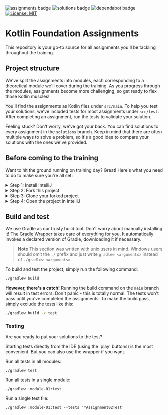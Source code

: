 ![assignments badge](https://github.com/fresh-minds/kotlin-foundation-assignments/actions/workflows/build-main.yml/badge.svg)
![solutions badge](https://github.com/fresh-minds/kotlin-foundation-assignments/actions/workflows/build-and-test-solutions.yml/badge.svg)
![dependabot badge](https://badgen.net/github/dependabot/fresh-minds/kotlin-foundation-assignments)
[![License: MIT](https://img.shields.io/badge/License-MIT-yellow.svg)](https://github.com/fresh-minds/kotlin-foundation-assignments/blob/main/LICENSE)

# Kotlin Foundation Assignments

This repository is your go-to source for all assignments you'll be tackling throughout the training.

## Project structure

We've split the assignments into modules, each corresponding to a theoretical module we'll cover during the training.
As you progress through the modules, assignments become more challenging, so get ready to flex those Kotlin muscles!

You'll find the assignments as Kotlin files under `src/main`. To help you test your solutions, we've included tests
for most assignments under `src/test`. After completing an assignment, run the tests to validate your solution.

Feeling stuck? Don't worry, we've got your back. You can find solutions to every assignment in the `solutions` branch.
Keep in mind that there are often multiple ways to solve a problem, so it's a good idea to compare your solutions
with the ones we've provided.

## Before coming to the training

Want to hit the ground running on training day? Great! Here's what you need to do to make sure you're all set:

<details>
  <summary>Step 1: Install IntelliJ</summary>

You'll need to download and install a recent version of [IntelliJ](https://www.jetbrains.com/idea/). You are free to use
another IDE, but if you run into issues the trainer might not be able to support you.

</details>

<details>
  <summary>Step 2: Fork this project</summary>

We recommend that you [Fork](https://docs.github.com/en/get-started/quickstart/fork-a-repo#forking-a-repository) this
repository. This will give you your own copy of the codebase to which you can commit your solutions.

> **Note**
> By default GitHub only forks the `main` branch. If you want local access to the `solutions` branch, make sure
> to uncheck the "Copy the `main` branch only" checkbox during the forking process.

</details>

<details>
  <summary>Step 3: Clone your forked project</summary>

[Clone](https://docs.github.com/en/get-started/quickstart/fork-a-repo#cloning-your-forked-repository) your forked
repository.

</details>

<details>
  <summary>Step 4: Open the project in IntelliJ</summary>

Open the project in IntelliJ via `file -> open`. Opening the project for the first time might take a while.

If you run into reference resolving issues try refreshing Gradle via `Gradle -> Reload All Gradle Projects`.

</details>

## Build and test

We use Gradle as our trusty build tool. Don't worry about manually installing it!
The [Gradle Wrapper](https://docs.gradle.org/current/userguide/gradle_wrapper.html) takes care of everything for you.
It automatically invokes a declared version of Gradle, downloading it if necessary.

> **Note**
> This section was written with unix users in mind. Windows users should omit the `./` prefix and just write
> `gradlew <arguments>` instead of `./gradlew <arguments>`.

To build and test the project, simply run the following command:

```bash
./gradlew build
```

**However, there's a catch!** Running the build command on the `main` branch will result in test errors. Don't panic -
this is totally normal.
The tests won't pass until you've completed the assignments. To make the build pass, simply exclude the tests like this:

```bash
./gradlew build -x test
```

### Testing

Are you ready to put your solutions to the test?

Starting tests directly from the IDE (using the 'play' buttons) is the most convenient. But you can also use the
wrapper if you want.

Run all tests in all modules:

```
./gradlew test
```

Run all tests in a single module:

```
./gradlew :module-01:test
```

Run a single test file:

```
./gradlew :module-01:test --tests '*Assignment02Test'
```
